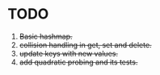 # TODO
1. ~~Basic hashmap.~~
2. ~~collision handling in get, set and delete.~~
3. ~~update keys with new values.~~
4. ~~add quadratic probing and its tests.~~





